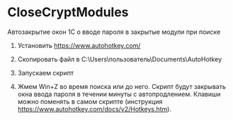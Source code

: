 # CloseCryptModules
Автозакрытие окон 1С о вводе пароля в закрытые модули при поиске

1) Установить https://www.autohotkey.com/

2) Скопировать файл в C:\Users\пользователь\Documents\AutoHotkey

3) Запускаем скрипт

4) Жмем Win+Z во время поиска или до него. Скрипт будут закрывать окна ввода пароля в течении минуты с автопродлением. Клавиши можно поменять в самом скрипте (инструкция https://www.autohotkey.com/docs/v2/Hotkeys.htm).
